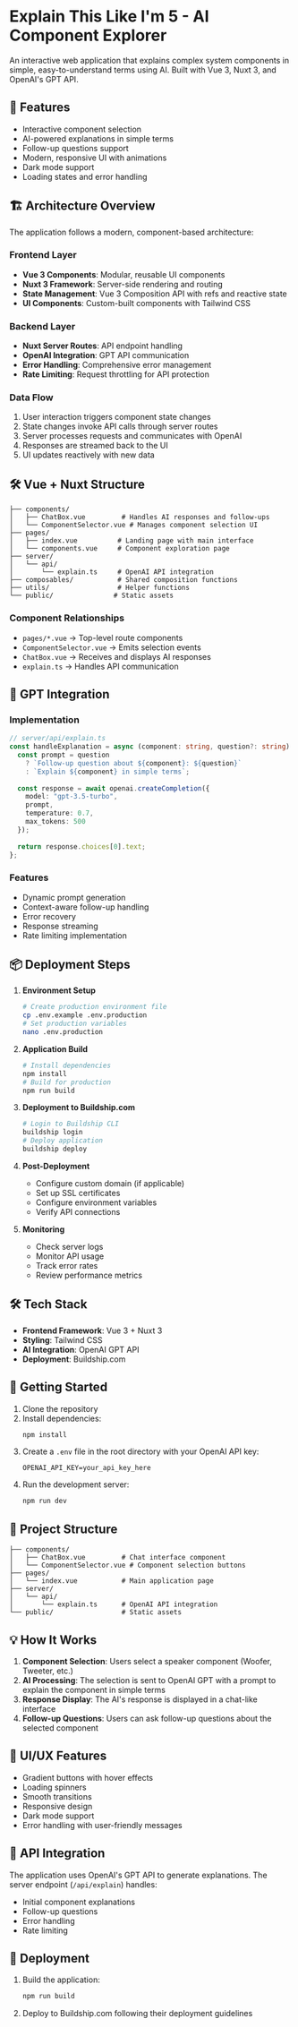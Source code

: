 # Explain This Like I'm 5 - AI Component Explorer

An interactive web application that explains complex system components in simple, easy-to-understand terms using AI. Built with Vue 3, Nuxt 3, and OpenAI's GPT API.

## 🌟 Features

- Interactive component selection
- AI-powered explanations in simple terms
- Follow-up questions support
- Modern, responsive UI with animations
- Dark mode support
- Loading states and error handling

## 🏗️ Architecture Overview

The application follows a modern, component-based architecture:

### Frontend Layer
- **Vue 3 Components**: Modular, reusable UI components
- **Nuxt 3 Framework**: Server-side rendering and routing
- **State Management**: Vue 3 Composition API with refs and reactive state
- **UI Components**: Custom-built components with Tailwind CSS

### Backend Layer
- **Nuxt Server Routes**: API endpoint handling
- **OpenAI Integration**: GPT API communication
- **Error Handling**: Comprehensive error management
- **Rate Limiting**: Request throttling for API protection

### Data Flow
1. User interaction triggers component state changes
2. State changes invoke API calls through server routes
3. Server processes requests and communicates with OpenAI
4. Responses are streamed back to the UI
5. UI updates reactively with new data

## 🛠️ Vue + Nuxt Structure

```
├── components/
│   ├── ChatBox.vue         # Handles AI responses and follow-ups
│   └── ComponentSelector.vue # Manages component selection UI
├── pages/
│   ├── index.vue          # Landing page with main interface
│   └── components.vue     # Component exploration page
├── server/
│   └── api/
│       └── explain.ts     # OpenAI API integration
├── composables/           # Shared composition functions
├── utils/                 # Helper functions
└── public/               # Static assets
```

### Component Relationships
- `pages/*.vue` → Top-level route components
- `ComponentSelector.vue` → Emits selection events
- `ChatBox.vue` → Receives and displays AI responses
- `explain.ts` → Handles API communication

## 🤖 GPT Integration

### Implementation
```typescript
// server/api/explain.ts
const handleExplanation = async (component: string, question?: string) => {
  const prompt = question 
    ? `Follow-up question about ${component}: ${question}`
    : `Explain ${component} in simple terms`;
    
  const response = await openai.createCompletion({
    model: "gpt-3.5-turbo",
    prompt,
    temperature: 0.7,
    max_tokens: 500
  });
  
  return response.choices[0].text;
};
```

### Features
- Dynamic prompt generation
- Context-aware follow-up handling
- Error recovery
- Response streaming
- Rate limiting implementation

## 📦 Deployment Steps

1. **Environment Setup**
   ```bash
   # Create production environment file
   cp .env.example .env.production
   # Set production variables
   nano .env.production
   ```

2. **Application Build**
   ```bash
   # Install dependencies
   npm install
   # Build for production
   npm run build
   ```

3. **Deployment to Buildship.com**
   ```bash
   # Login to Buildship CLI
   buildship login
   # Deploy application
   buildship deploy
   ```

4. **Post-Deployment**
   - Configure custom domain (if applicable)
   - Set up SSL certificates
   - Configure environment variables
   - Verify API connections

5. **Monitoring**
   - Check server logs
   - Monitor API usage
   - Track error rates
   - Review performance metrics

## 🛠️ Tech Stack

- **Frontend Framework**: Vue 3 + Nuxt 3
- **Styling**: Tailwind CSS
- **AI Integration**: OpenAI GPT API
- **Deployment**: Buildship.com

## 🚀 Getting Started

1. Clone the repository
2. Install dependencies:
   ```bash
   npm install
   ```
3. Create a `.env` file in the root directory with your OpenAI API key:
   ```
   OPENAI_API_KEY=your_api_key_here
   ```
4. Run the development server:
   ```bash
   npm run dev
   ```

## 📁 Project Structure

```
├── components/
│   ├── ChatBox.vue         # Chat interface component
│   └── ComponentSelector.vue # Component selection buttons
├── pages/
│   └── index.vue           # Main application page
├── server/
│   └── api/
│       └── explain.ts      # OpenAI API integration
└── public/                 # Static assets
```

## 💡 How It Works

1. **Component Selection**: Users select a speaker component (Woofer, Tweeter, etc.)
2. **AI Processing**: The selection is sent to OpenAI GPT with a prompt to explain the component in simple terms
3. **Response Display**: The AI's response is displayed in a chat-like interface
4. **Follow-up Questions**: Users can ask follow-up questions about the selected component

## 🎨 UI/UX Features

- Gradient buttons with hover effects
- Loading spinners
- Smooth transitions
- Responsive design
- Dark mode support
- Error handling with user-friendly messages

## 🔧 API Integration

The application uses OpenAI's GPT API to generate explanations. The server endpoint (`/api/explain`) handles:
- Initial component explanations
- Follow-up questions
- Error handling
- Rate limiting

## 📝 Deployment

1. Build the application:
   ```bash
   npm run build
   ```
2. Deploy to Buildship.com following their deployment guidelines

